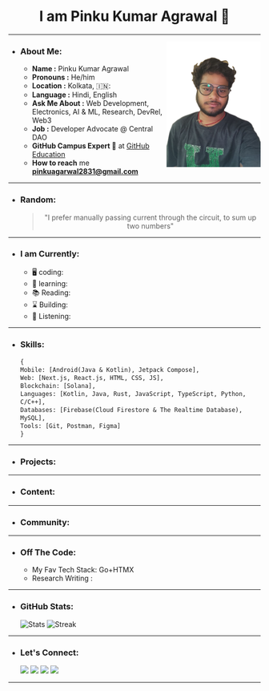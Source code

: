 <div>
 <h1 align="Center">I am Pinku Kumar Agrawal 🔰</h1>
</div>

---
<img src="./Assets/Portfolio.png" align="right" height = "250px">

- ### About Me:
  - **Name :** Pinku Kumar Agrawal
  - **Pronouns :** He/him
  - **Location :** Kolkata, 🇮🇳:
  - **Language :** Hindi, English
  - **Ask Me About :** Web Development, Electronics, AI & ML, Research, DevRel, Web3
  - **Job :** Developer Advocate @ Central DAO
  - **GitHub Campus Expert :triangular_flag_on_post:** at <a href="https://githubcampus.expert/">GitHub Education</a>
  - **How to reach** me **pinkuagarwal2831@gmail.com**
---
- ### Random:
  <blockquote><p align="center">"I prefer manually passing current through the circuit, to sum up two numbers"</p></blockquote> 
---  
- ### I am Currently:
  - 🖥️ coding:
  - 🌱 learning:
  - 📚 Reading: 
  - ⌛ Building:
  - 🎵 Listening:
---
- ### Skills:
  ```
  {
  Mobile: [Android(Java & Kotlin), Jetpack Compose],
  Web: [Next.js, React.js, HTML, CSS, JS],
  Blockchain: [Solana],
  Languages: [Kotlin, Java, Rust, JavaScript, TypeScript, Python, C/C++],
  Databases: [Firebase(Cloud Firestore & The Realtime Database), MySQL],
  Tools: [Git, Postman, Figma]
  }
  ```
---
- ### Projects:
---
- ### Content:
---
- ### Community:
---
- ### Off The Code:
  - My Fav Tech Stack: Go+HTMX
  - Research Writing : 
---
- ### GitHub Stats:
  ![Stats](https://github-readme-stats.vercel.app/api?username=Pinkuagrawal28&theme=vue-dark&show_icons=true&hide_border=false&count_private=true)
  ![Streak](https://github-readme-streak-stats.herokuapp.com/?user=Pinkuagrawal28&theme=vue-dark&hide_border=false)
---
- ### Let's Connect:
  <a href="https://twitter.com/Pinku_agrawal28"><img src="https://img.shields.io/twitter/follow/:Pinku_agrawal28"></a>
  <a href=""><img src="https://img.shields.io/badge/- Connect : Pinku Agrawal-blue?style=flat-square&logo=Linkedin&logoColor=white"></a>
  <a href=""><img src="https://img.shields.io/badge/My Resume : Read.Cv-000000?style=flat-square&logo=Read.cv"></a>
  <a href=""><img src="https://img.shields.io/badge/My Bento : Pinku Kumar Agrawal-eb3477?style=flat-square&logo=Bento"></a>

---
